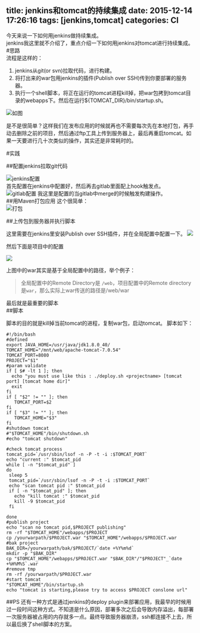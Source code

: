 title: jenkins和tomcat的持续集成
date: 2015-12-14 17:26:16
tags: [jenkins,tomcat]
categories: CI
---
今天来说一下如何用jenkins做持续集成。		
jenkins我这里就不介绍了，重点介绍一下如何用jenkins对tomcat进行持续集成。
#思路				
流程是这样的：		
1. jenkins从git(or svn)拉取代码，进行构建。		
2. 将打出来的war包用jenkins的插件(Publish over SSH)传到你要部署的服务器。		
3. 执行一个shell脚本，将正在运行的tomcat进程kill掉，把war包拷到tomcat目录的webapps下。然后在运行${TOMCAT_DIR}/bin/startup.sh。
<!--more-->

![如图](http://7xiqxx.com1.z0.glb.clouddn.com/123123.jpg)

是不是很简单？这样我们在发布应用的时候就再也不需要每次先在本地打包，再手动去删除之前的项目，然后通过ftp工具上传到服务器上，最后再重启tomcat。如果一天要进行几十次类似的操作，其实还是非常耗时的。

#实践

##配置jenkins拉取git代码
		
![jenkins配置](http://7xiqxx.com1.z0.glb.clouddn.com/3807ACD4-7799-45F9-89BF-D67BCC4BD2D3.png)		
首先配置在jenkins中配置好，然后再去gitlab里面配上hook触发点。
![gitlab配置](http://7xiqxx.com1.z0.glb.clouddn.com/B2859F18-E479-401F-AB0C-8C852F7CA54C.png)
我这里是配置的当gitlab中merge的时候触发构建操作。		
##用Maven打包应用
这个很简单：		
![打包](http://7xiqxx.com1.z0.glb.clouddn.com/4B6A6B6C-9D16-4B2B-BC50-46EAA3563AB8.png)

##上传包到服务器并执行脚本

这里需要在jenkins里安装Publish over SSH插件，并在全局配置中配置一下。
![](http://7xiqxx.com1.z0.glb.clouddn.com/B7FAD378-98CD-480D-906B-3657E4A5FEB8.png)

		
然后下面是项目中的配置

![](http://7xiqxx.com1.z0.glb.clouddn.com/F254D9A3-8589-4FE7-9993-BFF799982B7D.png)

上图中的war其实是基于全局配置中的路径，举个例子：
> 全局配置中的Remote Directory是 `/web`，项目配置中的Remote directory是`war`，那么实际上war传送的路径是/web/war	

	

最后就是最重要的脚本		
##脚本

脚本的目的就是kill掉当前tomcat的进程，复制war包，启动tomcat。
脚本如下：

```
#!/bin/bash
#defined 
export JAVA_HOME=/usr/java/jdk1.8.0_40/
TOMCAT_HOME="/mnt/web/apache-tomcat-7.0.54"
TOMCAT_PORT=8080
PROJECT="$1"
#param validate
if [ $# -lt 1 ]; then
  echo "you must use like this : ./deploy.sh <projectname> [tomcat port] [tomcat home dir]"  
  exit
fi
if [ "$2" != "" ]; then
   TOMCAT_PORT=$2
fi
if [ "$3" != "" ]; then
   TOMCAT_HOME="$3"
fi
#shutdown tomcat
#"$TOMCAT_HOME"/bin/shutdown.sh
#echo "tomcat shutdown"

#check tomcat process
tomcat_pid=`/usr/sbin/lsof -n -P -t -i :$TOMCAT_PORT`
echo "current :" $tomcat_pid
while [ -n "$tomcat_pid" ]
do
 sleep 5
 tomcat_pid=`/usr/sbin/lsof -n -P -t -i :$TOMCAT_PORT`
 echo "scan tomcat pid :" $tomcat_pid
 if [ -n "$tomcat_pid" ]; then
   echo "kill tomcat :" $tomcat_pid
   kill -9 $tomcat_pid
 fi

done
#publish project
echo "scan no tomcat pid,$PROJECT publishing"
rm -rf "$TOMCAT_HOME"/webapps/$PROJECT
cp /yourwarpath/$PROJECT.war "$TOMCAT_HOME"/webapps/$PROJECT.war
#bak project
BAK_DIR=/yourwarpath/bak/$PROJECT/`date +%Y%m%d`
mkdir -p "$BAK_DIR"
cp "$TOMCAT_HOME"/webapps/$PROJECT.war "$BAK_DIR"/"$PROJECT"_`date +%H%M%S`.war
#remove tmp
rm -rf /yourwarpath/$PROJECT.war
#start tomcat
"$TOMCAT_HOME"/bin/startup.sh
echo "tomcat is starting,please try to access $PROJECT conslone url" 
```

##PS
还有一种方式是通过jenkins的deploy plugin来部署应用，我最早的时候用过一段时间这种方式。不知道是什么原因，部署多次之后会导致内存溢出，每部署一次服务器被占用的内存就多一点。最终导致服务器崩溃，ssh都连接不上去，所以最后换了shell脚本的方案。